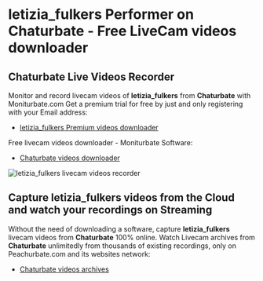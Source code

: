 # letizia_fulkers Performer on Chaturbate - Free LiveCam videos downloader

## Chaturbate Live Videos Recorder

Monitor and record livecam videos of **letizia_fulkers** from **Chaturbate** with Moniturbate.com
Get a premium trial for free by just and only registering with your Email address:
* [letizia_fulkers Premium videos downloader](https://moniturbate.com/request-demo-licence-key.html)

Free livecam videos downloader - Moniturbate Software:
* [Chaturbate videos downloader](https://moniturbate.com/moniturbate-download-software.html)

![letizia_fulkers livecam videos recorder](https://peachurnet.com/templates/moniturbate-software.png)


## Capture letizia_fulkers videos from the Cloud and watch your recordings on Streaming

Without the need of downloading a software, capture **letizia_fulkers** livecam videos from **Chaturbate** 100% online.
Watch Livecam archives from **Chaturbate** unlimitedly from thousands of existing recordings, only on Peachurbate.com and its websites network:
* [Chaturbate videos archives](https://peachurnet.com/)